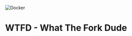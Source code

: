 ![Docker](https://github.com/madskrogh/wtfd/workflows/Docker/badge.svg)

# WTFD - What The Fork Dude
